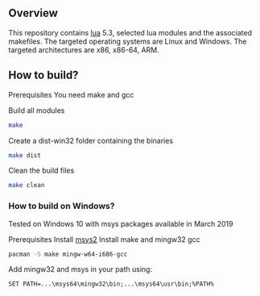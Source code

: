 
## Overview

This repository contains [lua](http://www.lua.org/) 5.3, selected lua modules and the associated makefiles.
The targeted operating systems are Linux and Windows. The targeted architectures are x86, x86-64, ARM.

## How to build?

Prerequisites
You need make and gcc

Build all modules
```bash
make
```

Create a dist-win32 folder containing the binaries
```bash
make dist
```

Clean the build files
```bash
make clean
```


### How to build on Windows?
Tested on Windows 10 with msys packages available in March 2019

Prerequisites
Install [msys2](https://www.msys2.org/)
Install make and mingw32 gcc
```bash
pacman -S make mingw-w64-i686-gcc
```

Add mingw32 and msys in your path using:
```
SET PATH=...\msys64\mingw32\bin;...\msys64\usr\bin;%PATH%
```

